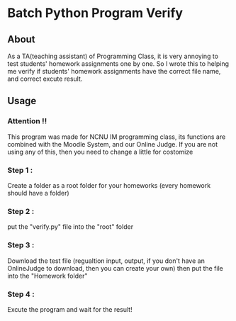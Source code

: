 # Batch Python Program Verify

## About
As a TA(teaching assistant) of Programming Class, 
it is very annoying to test students' homework assignments one by one.
So I wrote this to helping me verify if students' homework assignments have the correct file name,
and correct excute result.

## Usage
### Attention !!
This program was made for NCNU IM programming class,
its functions are combined with the Moodle System, and our Online Judge.
If you are not using any of this,
then you need to change a little for costomize

### Step 1 :
Create a folder as a root folder for your homeworks
(every homework should have a folder)

### Step 2 :
put the "verify.py" file into the "root" folder

### Step 3 :
Download the test file
(regualtion input, output, if you don't have an OnlineJudge to download,
then you can create your own)
then put the file into the "Homework folder"

### Step 4 :
Excute the program and wait for the result!
